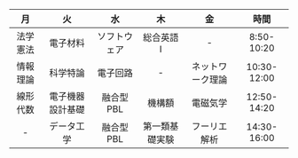 |    月    |        火        |      水      |       木       |        金        |     時間    |
|:--------:|:----------------:|:------------:|:--------------:|:----------------:|:-----------:|
| 法学憲法 |     電子材料     | ソフトウェア |    総合英語I   |         -        |  8:50-10:20 |
| 情報理論 |     科学特論     |   電子回路   |        -       | ネットワーク理論 | 10:30-12:00 |
| 線形代数 | 電子機器設計基礎 |   融合型PBL  |     機構額     |     電磁気学     | 12:50-14:20 |
|     -    |    データ工学    |   融合型PBL  | 第一類基礎実験 |   フーリエ解析   | 14:30-16:00 |
